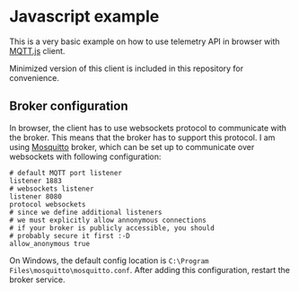 # Javascript example

This is a very basic example on how to use telemetry API in browser with [MQTT.js](https://github.com/mqttjs/MQTT.js) client.

Minimized version of this client is included in this repository for convenience.

## Broker configuration

In browser, the client has to use websockets protocol to communicate with the broker. This means that the broker has to support
this protocol. I am using [Mosquitto](https://mosquitto.org/) broker, which can be set up to communicate over websockets with
following configuration:

```
# default MQTT port listener
listener 1883
# websockets listener
listener 8080
protocol websockets
# since we define additional listeners
# we must explicitly allow annonymous connections
# if your broker is publicly accessible, you should
# probably secure it first :-D
allow_anonymous true 
```

On Windows, the default config location is ``C:\Program Files\mosquitto\mosquitto.conf``. After adding this configuration,
restart the broker service.
